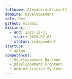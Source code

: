 ```yaml
---
fullname: Alexandre Grimault
domaine: Développement
role: Dev
github: niladic
missions:
  - end: 2022-12-31
    start: 2020-02-03
    status: independent
startups:
  - aplus
competences:
  - Développement Backend
  - Développement Frontend
  - Administration Système
---
```

